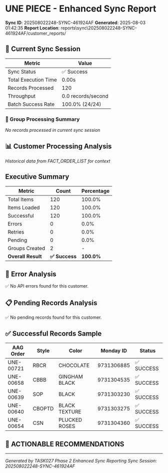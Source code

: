 # UNE PIECE - Enhanced Sync Report
**Sync ID**: 202508022248-SYNC-461924AF
**Generated**: 2025-08-03 01:42:35
**Report Location**: reports\sync\202508022248-SYNC-461924AF/customer_reports/

## 🚀 Current Sync Session

| Metric | Value |
|--------|-------|
| Sync Status | ✅ Success |
| Total Execution Time | 0.00s |
| Records Processed | 120 |
| Throughput | 0.0 records/second |
| Batch Success Rate | 100.0% (24/24) |

### 📂 Group Processing Summary

*No records processed in current sync session*

## 📊 Customer Processing Analysis
*Historical data from FACT_ORDER_LIST for context*

## Executive Summary

| Metric | Count | Percentage |
|--------|-------|------------|
| Total Items | 120 | 100.0% |
| Items Loaded | 120 | 100.0% |
| Successful | 120 | 100.0% |
| Errors | 0 | 0.0% |
| Retries | 0 | 0.0% |
| Pending | 0 | 0.0% |
| Groups Created | 2 | - |
| **Overall Result** | **✅ Success** | **100.0%** |

## 🚨 Error Analysis

✅ No API errors found for this customer.

## 📋 Pending Records Analysis

✅ No pending records found for this customer.

## ✅ Successful Records Sample

| AAG Order | Style | Color | Monday ID | Status |
|-----------|-------|--------|-----------|--------|
| UNE-00721 | RBCR | CHOCOLATE | 9731306885 | ✅ SUCCESS |
| UNE-00658 | CBBB | GINGHAM BLACK | 9731304535 | ✅ SUCCESS |
| UNE-00639 | SOP | BLACK | 9731303230 | ✅ SUCCESS |
| UNE-00640 | CBOPTD | BLACK TEXTURE | 9731303275 | ✅ SUCCESS |
| UNE-00654 | CSN | PLUCKED ROSES | 9731304360 | ✅ SUCCESS |

## 🎯 ACTIONABLE RECOMMENDATIONS


---
*Generated by TASK027 Phase 2 Enhanced Sync Reporting*
*Sync Session: 202508022248-SYNC-461924AF*